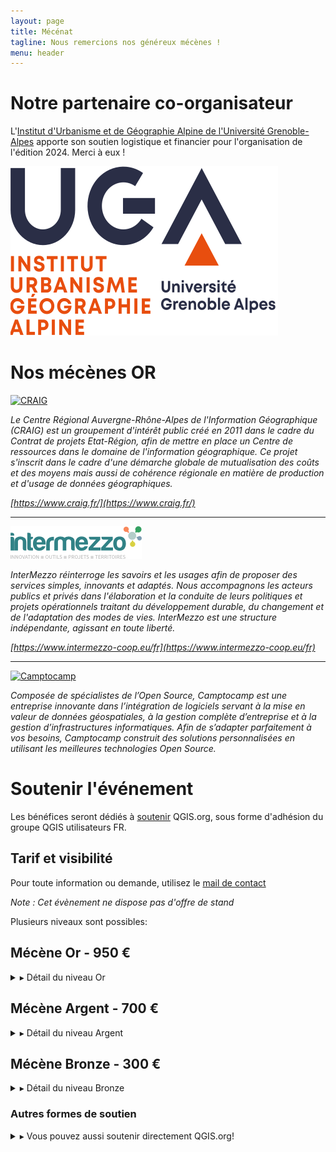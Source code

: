 ```yaml
---
layout: page
title: Mécénat
tagline: Nous remercions nos généreux mécènes !
menu: header
---
```



# Notre partenaire co-organisateur

L'[Institut d'Urbanisme et de Géographie Alpine de l'Université Grenoble-Alpes](https://iuga.univ-grenoble-alpes.fr/fr/) apporte son soutien logistique et financier pour l'organisation de l'édition 2024. Merci à eux !

[![UGA](/images/logo_UFR_IUGA_couleur_2020.svg)](https://iuga.univ-grenoble-alpes.fr/fr/)



<!-- Le Centre Régional Auvergne-Rhöne-Alpes de l'Information Géographique (CRAIG) renouvelle son partenariat et nous apporte son soutien logistique et financier cette année. Merci à eux !

[![CRAIG](/images/logo-craig.svg)](https://www.craig.fr)


_Le Centre Régional Auvergne-Rhône-Alpes de l'Information Géographique (CRAIG) est un groupement d'intérêt public créé en 2011 dans le cadre du Contrat de projets Etat-Région, afin de mettre en place un Centre de ressources dans le domaine de l'information géographique. Ce projet s'inscrit dans le cadre d'une démarche globale de mutualisation des coûts et des moyens mais aussi de cohérence régionale en matière de production et d'usage de données géographiques._

_[https://www.craig.fr/](https://www.craig.fr/)_ -->

<!--
---

# Nos partenaires techniques

Pour la diffusion des ateliers et des conféences, l'organisation s'appuie sur deux partenaires techniques, [FAImaison](https://www.faimaison.net/) pour l'instance Big Blue Button  et [Kintésens-prod.](https://k-prod.fr/) pour la diffusion des conférences en direct.

[![FAImaison](/images/faimaison.png)](https://www.faimaison.net/) [![K-prod](/images/k-prod.png)](https://k-prod.fr/) 

-->

# Nos mécènes OR

[![CRAIG](/images/logo-craig.svg)](https://www.craig.fr)


_Le Centre Régional Auvergne-Rhône-Alpes de l'Information Géographique (CRAIG) est un groupement d'intérêt public créé en 2011 dans le cadre du Contrat de projets Etat-Région, afin de mettre en place un Centre de ressources dans le domaine de l'information géographique. Ce projet s'inscrit dans le cadre d'une démarche globale de mutualisation des coûts et des moyens mais aussi de cohérence régionale en matière de production et d'usage de données géographiques._

_[https://www.craig.fr/](https://www.craig.fr/)_ 

---

[![InterMezzo](/images/logo-intermezzo.png)](https://www.intermezzo-coop.eu/fr)

_InterMezzo réinterroge les savoirs et les usages afin de proposer des services simples, innovants et adaptés.
Nous accompagnons les acteurs publics et privés dans l'élaboration et la conduite de leurs politiques et projets opérationnels traitant du développement durable, du changement et de l'adaptation des modes de vies. 
InterMezzo est une structure indépendante, agissant en toute liberté._

_[https://www.intermezzo-coop.eu/fr](https://www.intermezzo-coop.eu/fr)_

---

[![Camptocamp](/images/camptocamp.png)](https://www.camptocamp.com/)

_Composée de spécialistes de l’Open Source, Camptocamp est une entreprise innovante dans l’intégration de logiciels servant à la mise en valeur de données géospatiales, à la gestion complète d’entreprise et à la gestion d’infrastructures informatiques. Afin de s’adapter parfaitement à vos besoins, Camptocamp construit des solutions personnalisées en utilisant les meilleures technologies Open Source._

<!-- ---

[![3Liz](/images/3liz.png)](https://www.3liz.com/)

3Liz est une société de services autour des logiciels libres SIG. Nous nous sommes spécialisés dans l’exploitation des logiciels QGIS et QGIS-Serveur, auxquels nous contribuons. Nous avons aussi développé Lizmap, outil de publication de cartes Web dynamiques.

---

[![Hytech-imaging](/images/hytech-imaging.png)](https://hytech-imaging.fr/)

Créée en 2016, Hytech-imaging contribue au développement des usages de l'imagerie spectrale pour la connaissance et le suivi de l’environnement. Hytech-imaging propose des services et une expertise tout au long de la chaîne de valeur de l’imagerie spectrale, depuis l’acquisition ou la collecte d’images, jusqu’à l’intégration et le déploiement de solutions logicielles, en passant par le traitement automatique d’images et l’extraction d’informations utiles pour vos besoins. D'abord spécialisé dans les applications thématiques maritimes et côtières, Hytech-imaging accompagne désormais ses clients sur d'autres thématiques telles l’archéologie ou l’agronomie. Hytech-imaging intègre QGIS à ses solutions, à la fois comme interface utilisateur de ses chaînes de traitement (QGIS Desktop + extension) et comme distributeur de ses productions (QGIS Server).

---

[![Oslandia](/images/oslandia_rectangle.png)](http://oslandia.com/fr/home/)

Oslandia est une ENL (Entreprise du Numérique Libre) française spécialisée en systèmes d’information géographique (SIG) Open Source, et particulièrement en bases de données spatiales, Web Services OGC et SIG bureautiques. Oslandia, avec deux core committers QGIS, est une des sociétés les plus actives dans le développement de cet outil SIG bureautique. Oslandia propose une offre de service complète : conseil, audit, développement, support, formation.

---

[![SOPRECO](/images/sopreco.svg)](https://www.sopreco-morteau.com)

Depuis plus de 20 ans, SOPRECO apporte des solutions de détection de réseaux, de contrôle des réseaux d’assainissement, de photogrammétrie et de géoréférencement pour les collectivités, les industries et les entreprises de travaux publics. Multicarte, nous proposons un large panel d’activités complémentaires et apportons ainsi une solution globale à nos clients : acquisition, traitement, analyse et restitution de la donnée spatiale sont au cœur de notre métier. -->


<!-- # Nos mécènes ARGENT -->

<!-- [![IDGeo](/images/idgeo.png)](https://www.idgeo.fr) -->

<!--
Créé en septembre 2013 sur le modèle d’une SCOP (Société Coopérative de Production à responsabilité limitée), IDGEO est un centre de formation professionnelle et de conseil spécialisé dans le secteur des technologies spatiales et plus particulièrement de la géomatique et de la télédétection. Les formations dispensées par IDGEO permettent de répondre à un projet de montée en compétences, de reconversion ou de réinsertion professionnelle. Qu’elles soient courtes (de 1 à 5 jours), sur mesure ou certifiantes (titre professionnel “technicien supérieur en SIG” et certificat de qualification professionnelle “Géomaticien”), elles portent sur les grandes problématiques du domaine (SIG bureautiques, modélisation, création et gestion de bases de données, télédétection, webmapping, applications spatiales) et privilégient les solutions Open Source.



---

[![Azimut](/images/azimut.png)](https://www.azimut.fr/)

[![Hytech-imaging](/images/hytech-imaging.png)](https://hytech-imaging.fr/)

-->
<!-- # Nos partenaires communication -->
<!---->
<!-- [![GeoRezo](/images/georezo.png)](https://www.georezo.net/) -->


# Soutenir l'événement


Les bénéfices seront dédiés à [soutenir](https://www.qgis.org/fr/site/getinvolved/governance/sustaining_members/sustaining_members.html#how-can-you-support-the-qgis-development) QGIS.org, sous forme d'adhésion du groupe QGIS utilisateurs FR.

<!-- Les modalités de soutien sont définies ci-après.  -->

## Tarif et visibilité


Pour toute information ou demande, utilisez le <a href="mailto:contact-project+osgeo-fr-journees-qgis-2024@incoming.gitlab.com">mail de contact</a>

_Note : Cet évènement ne dispose pas d'offre de stand_

Plusieurs niveaux sont possibles:

## Mécène Or - 950 €

<details>
    <summary>▸ Détail du niveau Or</summary><p>

<ul style="padding-left:40px">
    <ul style="padding-left:40px">
        <li>Deux inscriptions incluses pour la journée de conférences</li>
        <li>Logo et citation pendant l'événement (écran d'accueil)</li>
        <li>Possibilité d'apporter un Kakemono sur la scène de la conférence plénière et un autre dans le hall</li>
        <li>Logo, lien et présentation de l'organisme sur le site web</li>
        <li>Logo, lien et courte présentation sur le programme</li>
        <li>Citation dans les communications sur les réseaux sociaux</li>
        <li>Espace pour déposer vos flyers et goodies dans le hall</li>
        <li>Maintien du logo et du lien vers l'organisme sur la page du site de l'événement "<a href="z50_archive.html">Archives</a>"</li>
    </ul>
</ul>
</p>
</details>


## Mécène Argent - 700 €

<details><summary>▸ Détail du niveau Argent</summary><p>

<ul style="padding-left:40px">
    <ul style="padding-left:40px">
        <li>Une inscription incluse pour la journée de conférences</li>
        <li>Logo pendant l'évènement (deuxième page d'écran) </li>
        <li>Logo, lien et présentation de l'organisme sur le site web</li>
        <li>Logo, lien et courte présentation sur le programme</li>
        <li>Espace pour déposer vos flyers et goodies dans le hall</li>
        <li>Maintien du logo et du lien vers l'organisme sur la page du site de l'événement "<a href="z50_archive.html">Archives</a>"</li>
    </ul>
</ul>
</p></details>

## Mécène Bronze - 300 €

<details><summary>▸ Détail du niveau Bronze</summary><p>

<ul style="padding-left:40px">
    <li>Pas de limite</li>
    <ul style="padding-left:40px">
        <li>Logo et lien sur le site web</li>
        <li>Maintien du logo et du lien vers l'organisme sur la page du site de l'événement "<a href="z50_archive.html">Archives</a>"</li>
    </ul>
</ul>

</p></details>


### Autres formes de soutien

<details><summary>▸ Vous pouvez aussi soutenir directement QGIS.org!</summary><p>

<p><a href="https://www.qgis.org">QGIS.org</a> est l’association internationale qui gère les fonds issus des dons et sponsoring directs autour de QGIS. L’OSGEO-fr héberge le <a href="http://osgeo.asso.fr/content/project/qgis-user-fr/">groupe utilisateur QGIS Fr</a> qui est affilié à QGIS.org.</p>

<p>Une donation ou un sponsoring direct à QGIS.org permet de financer :</p>
<ul>
  <li>des développeurs pour des tâches de maintenance à chaque version</li>
  <li>les serveurs et maintenances associées</li>
  <li>les rencontres communautaires QGIS internationales</li>
</ul>

<p>Pour contribuer, c’est</p>

<ul>
  <li>
    <p>par ici <a href="https://www.qgis.org/fr/site/getinvolved/donations.html">https://www.qgis.org/fr/site/getinvolved/donations.html</a></p>
  </li>
  <li>
    <p>ou encore en achetant t-shirt, mug ou autres goodies sur le <a href="https://shop.spreadshirt.net/qgis/">shop</a></p>
  </li>
</ul>

<p><strong>Note:</strong> Ces dons sont indépendants de l’organisation des journées QGIS Francophones.</p>

</p></details>
